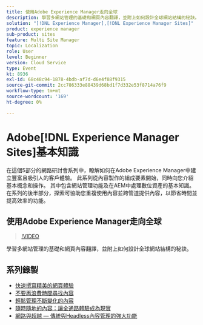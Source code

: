 ```yaml
---
title: 使用Adobe Experience Manager走向全球
description: 學習多網站管理的基礎和網頁內容翻譯，並附上如何設計全球網站結構的秘訣。
solution: "[!DNL Experience Manager],[!DNL Experience Manager Sites]"
product: experience manager
sub-product: sites
feature: Multi Site Manager
topic: Localization
role: User
level: Beginner
version: Cloud Service
type: Event
kt: 8936
exl-id: 68c48c94-1878-4bdb-af7d-d6e4f88f9315
source-git-commit: 2cc786333e88439d68bd1f7d332e53f8714a76f9
workflow-type: tm+mt
source-wordcount: '169'
ht-degree: 0%

---
```


# Adobe[!DNL Experience Manager Sites]基本知識

在這個5部分的網路研討會系列中，瞭解如何在Adobe Experience Manager中建立豐富且吸引人的客戶體驗。 此系列從內容製作的組成要素開始，同時向您介紹基本概念和操作。 其中包含網站管理功能及在AEM中處理數位資產的基本知識。 在系列的後半部分，探索可協助您重複使用內容並跨管道提供內容，以節省時間並提高效率的功能。

## 使用Adobe Experience Manager走向全球

>[!VIDEO](https://video.tv.adobe.com/v/336981/?quality=12&learn=on&hidetitle=true)

學習多網站管理的基礎和網頁內容翻譯，並附上如何設計全球網站結構的秘訣。

## 系列錄製

* [快速撰寫精美的網頁體驗](authoring-fundamentals.md)
* [不要再浪費時間尋找內容](media-library-administration.md)
* [輕鬆管理不斷變化的內容](collaboration-tools.md)
* [隨時隨地的內容：讓全通路體驗成為現實](omnichannel-experiences.md)
* [網路與超越 — 傳統與Headless內容管理的強大功能](traditional-headless-content-management.md)
